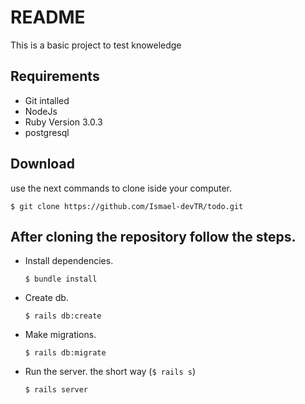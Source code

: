 # README
This is a basic project to test knoweledge

## Requirements
* Git intalled
* NodeJs
* Ruby Version 3.0.3
* postgresql

## Download
use the next commands to clone iside your computer.

`$ git clone https://github.com/Ismael-devTR/todo.git`

## After cloning the repository follow the steps.
* Install dependencies.
  
  `$ bundle install`
* Create db.

  `$ rails db:create`
* Make migrations.

  `$ rails db:migrate`
* Run the server.
  the short way (`$ rails s`)
  
  `$ rails server`
